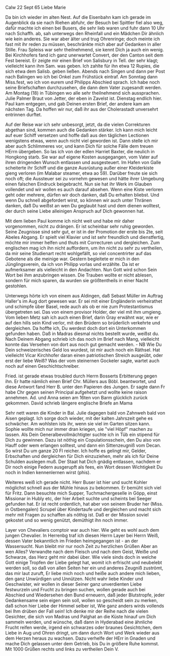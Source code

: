  Calw 22 Sept 65
Liebe Marie

Da bin ich wieder im alten Nest. Auf die Eisenbahn kam ich gerade im Augenblick da sie nach Riehen abfuhr, der Besuch bei Spittler fiel also weg, dafür machte ich einen bei Busers, die sehr lieb waren und fuhr dann 10 Uhr nach Schaffh. ab, sah unterwegs den Rheinfall und ein Mädchen Dir ähnlich wie kein anderes. Sie war aber älter und trug Ohrenringe; doch meinte ich fast mit ihr reden zu müssen, beschränkte mich aber auf Gedanken in aller Stille. Frau Spleiss war sehr theilnehmend, sie kennt Dich ja auch ein wenig. Bei Kirchhofers fand ich ganz unerwartet Convert, der den Canton seit dem Fest bereist. Er zeigte mir einen Brief von Salisbury in Tell. der sehr klagt; vielleicht kann ihm Sam. was geben. Ich zahlte für ihn etwa 12 Rupies, die sich etwa dem Salisb. geben ließen. Abends nach Singen und dann per Post nach Balingen wo ich bei Onkel zum Frühstück eintraf. Am Sonntag dann Miss.fest, wo ich von eurem und Philipps Abschied sprach. Ich habe noch seine Briefschaften durchzusehen, die dann dem Vater zugesandt werden. Am Montag (18) in Tübingen wo alle sehr theilnehmend sich aussprachen. Julie Palmer Braut von Jetter, der eben in Zavelst ist. Dienstag endlich hier. Paul kam entgegen, und gab Deinen ersten Brief, der andere kam am nächsten Tag. Da hoffen wir nur, daß ihr aus der Cholerastadt unversehrt entrinnen durftet.

Auf der Reise war ich sehr unbesorgt, jetzt, da die vielen Correkturen abgethan sind, kommen auch die Gedanken stärker. Ich kann mich leicht auf euer Schiff versetzen und hoffe daß aus den täglichen Lectionen wenigstens etwas, wenn auch nicht viel geworden ist. Dann stelle ich mir aber auch Schlimmeres vor, und kann Dich für solche Fälle dem treuen HErrn übergeben. So las ich von der edlen Harriet Baxter, die neulich in Hongkong starb. Sie war auf eigene Kosten ausgegangen, vom Vater auf ihren dringenden Wunsch entlassen und ausgesteuert. Im Hafen von Galle scheiterte ihr Schiff und die ganze Ausrüstung außer einer Kleiderkiste gieng verloren (im Malabar steamer, etwa ao 59). Darüber freute sie sich noch oft; die Aussteuer sei zu vornehm gewesen und hätte ihrer Umgebung einen falschen Eindruck beigebracht. Nun sie hat ihr Werk im Glauben vollendet und wir wollen es auch darauf absehen. Wenn eine Kiste verloren geht oder mehrere, dürfen wir doch danken, daß Du erhalten bliebst. Und wenn Du schnell abgefordert wirst, so können wir auch unter Thränen danken, daß Du weißst an wen Du geglaubt hast und dem dienen wolltest, der durch seine Liebe alleinigen Anspruch auf Dich gewonnen hat.

Mit dem lieben Paul komme ich nicht weit und habe mir daher vorgenommen, nicht zu drängen. Er ist scheinbar sehr ruhig geworden. Seine Zeugnisse sind sehr gut, er ist in der Promotion der erste bis 2te, seit Abeles Abgang. Er spielt viel Klavier und ist sehr freundlich und dienstfertig, möchte mir immer helfen und thuts mit Correcturen und dergleichen. Zum englischen mag ich ihn nicht auffordern, um ihn nicht zu sehr zu vertheilen, da mir seine Studienart recht wohlgefällt, so viel concentrirter auf das Gebotene als die meinige war. Gestern begleitete er mich in den Jünglingsverein, da ich von Philipp vorlas und erzählte. Da ist er aufmerksamer als vielleicht in den Andachten. Nun Gott wird schon Sein Wort bei ihm anzubringen wissen. Die Trauben wollte er nicht ablesen, sondern für mich sparen, da wurden sie größtentheils in einer Nacht gestohlen.

Unterwegs hörte ich von einem aus Aldingen, daß Sebast Müller im Auftrag Haller's im Aug dort gewesen war. Er sei mit einer Engländerin verheirathet und schimpfe über Basel, rede auch als ob er nie zum Protestantismus übergetreten sei. Das von einem provisor Holder, der viel mit ihm umgieng. 
Vom lieben Metz sah ich auch einen Brief, darin Gray erwähnt war, wie er auf den hills sein Kind verlor, mit den Brüdern so brüderlich verkehrte und dergleichen. Da hoffte ich, Du werdest doch dort ein Unterkommen gefunden haben. Daß in Madras diesmal nichts bestellt wurde, weißst du. Nach Deinem Abgang schrieb ich das noch im Brief nach Mang, vielleicht konnte das Versehen von dort aus noch gut gemacht werden. - NB Wie Du Dein schweizerisches Geld los wurdest, ist mir auch noch ein Räthsel. Hat vielleicht Vicar Kirchhofer daran einen patriotischen Streich ausgeübt, oder erst der liebe Weiß? Was der vom steinernen Gockeler sagte, wartet auch noch auf einen Geschichtschreiber.

Fried. ist gerade etwas troubled durch Herrn Bosserts Erbitterung gegen ihn. Er hatte nämlich einen Brief Chr. Müllers aus Böbl. beantwortet, und diese Antwort fand Herr B. unter den Papieren des Jungen. Er sagte dann Fr habe Chr gegen seinen Principal aufgehetzt und wollte keine raison annehmen. Ad. und Anna seien am 16ten von Barm glücklich zurück gekommen. David schrieb längere englische Briefe an Mama

Sehr nett waren die Kinder in Bal. Julie dagegen bald von Zahnweh bald von Aisen geplagt. Ich sorge doch wieder, mit der kalten Jahrszeit gehe es schwächer. Am wohlsten ists ihr, wenn sie viel im Garten sitzen kann. Sophie wollte mich nur immer dran kriegen, sie "viel Höpf" machen zu lassen. 
Als Dein Generalbevollmächtigter suchte ich in Tüb ein stipend für Dich zu gewinnen. Dazu ist nöthig ein Copulationsschein, den Du also von Hauff oder wem erlangen solltest, und dann ein Sittenzeugniß vom Decan. So wirst Du um ganze 20 Fl reicher. Ich hoffe es gelingt mir, Gelder, Erbschaften und dergleichen für Dich einzuziehen, mehr als ich für Deine Schulden auslegen muß. Der Staat hat Dich gnädig entlassen, nachdem er Dir noch einige Federn ausgerupft als fees, ein Wort dessen Wichtigkeit Du noch in Indien kennenlernen wirst (phis).

Weiteres weiß ich gerade nicht. Herr Buser ist hier und sucht Kohler möglichst schnell aus der Mühle hinaus zu bekommen. Er bemüht sich viel für Fritz. Dann besuchte mich Supper, Tuchmachergeselle in Göpp, einst Missionar in Hubly etc, der hier Arbeit suchte und scheints bei Seeger gefunden hat. Er ist recht ordentlich, hat aber von seinem Bruder her (Miss. in Ostbengalen) Scrupel über Kindertaufe und dergleichen und macht sich mehr mit Fragen zu schaffen als nöthig ist. Daß er der Mission soviel gekostet und so wenig genützt, demüthigt ihn noch immer.

Layer von Chevaliers comptoir war auch hier. Wie geht es wohl auch dem jungen Chevalier. In Herrenbg traf ich diesen Herrn Layer bei Herrn Weiß, dessen Vater bekanntlich im Frieden heimgegangen ist - an der Wassersucht. 
Nun bleibt mir nur noch Zeit zu herzlichen Grüßen Aber an wen Alles? Verwandte nach dem Fleisch und nach dem Geist, Weiße und Schwarze, das Herz geht mir dabei über. Wie viele sinds doch in welche Gott einige Tropfen der Liebe gelegt hat, womit ich erfrischt und neubelebt werden soll, so daß von allen Seiten her ein und anderes Zeugniß zuströmt, das mir laut zuruft, Er liebe mich noch und heiße auch andere mich lieben, den ganz Unwürdigen und Unnützen. Nicht wahr liebe Kinder und Geschwister, wir wollen in dieser Seiner ganz unverdienten Liebe festwurzeln und Frucht zu bringen suchen, wollen gerade auch bei Abschied und Wiedersehen den Bund erneuern, daß jeder Blutstropfe, jeder Gedankensame sein eigen sein soll, wollen so gescheidt sein zu merken, daß schon hier Liebe der Himmel selber ist, Wie ganz anders wirds vollends bei Ihm drüben der Fall sein! Ich denke mir der Reihe nach die vielen Gesichter, die sich von Madras und Palghat an die Küste hinauf um Dich sammeln werden, und wünsche, daß dann in Hyderabad eine ähnliche Frucht reifen werde, irgend ein schwarzes oder braunes Gesichtchen, dem Liebe in Aug und Ohren dringt, um dann durch Wort und Werk wieder aus dem Herzen heraus zu wachsen. Dazu verhelfe der HErr in Gnaden und mache Dich gelassen unter dem Getrieb, bis Du in größere Ruhe kommst. Mit 1000 Grüßen rechts und links zu vertheilen
 Dein V.

